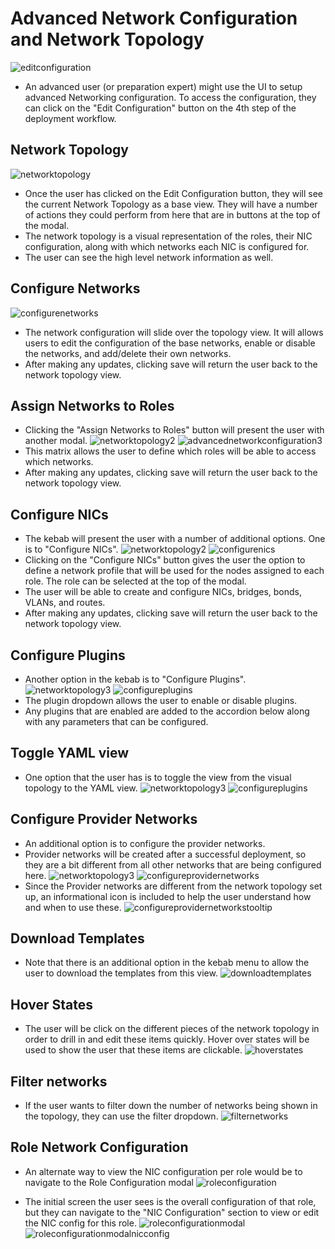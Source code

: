 # Advanced Network Configuration and Network Topology
![editconfiguration](img/01-Network-Deployment_Plan.png)
- An advanced user (or preparation expert) might use the UI to setup advanced Networking configuration. To access the configuration, they can click on the "Edit Configuration" button on the 4th step of the deployment workflow.

## Network Topology
![networktopology](img/02-Network-Edit_Configuration_Modal.png)
- Once the user has clicked on the Edit Configuration button, they will see the current Network Topology as a base view. They will have a number of actions they could perform from here that are in buttons at the top of the modal.
- The network topology is a visual representation of the roles, their NIC configuration, along with which networks each NIC is configured for.
- The user can see the high level network information as well.

## Configure Networks
![configurenetworks](img/03-Network-Configure_Networks.png)
- The network configuration will slide over the topology view. It will allows users to edit the configuration of the base networks, enable or disable the networks, and add/delete their own networks.
- After making any updates, clicking save will return the user back to the network topology view.

## Assign Networks to Roles
- Clicking the "Assign Networks to Roles" button will present the user with another modal.
![networktopology2](img/04-Network-Edit_Configuration_Modal.png)
![advancednetworkconfiguration3](img/05-Network-Assign_Networks_to_Roles.png)
- This matrix allows the user to define which roles will be able to access which networks.
- After making any updates, clicking save will return the user back to the network topology view.

<!---
## Traffic Configuration
![advancednetworkconfiguration4](img/2017-8-17-TripleO-UI_Edge-Cases34.png)
- The traffic configuration section allows the user to configure which services will run on which subnets.

![advancednetworkconfiguration5](img/2017-8-17-TripleO-UI_Edge-Cases35.png)
- Since there are a number of services, this list can be expanded to show all services if needed.
- The user can also choose to add a subnet here if they wish.

![advancednetworkconfiguration6](img/2017-8-17-TripleO-UI_Edge-Cases36.png)

-->

## Configure NICs
- The kebab will present the user with a number of additional options. One is to "Configure NICs".
![networktopology2](img/06-Network-Edit_Configuration_Modal.png)
![configurenics](img/07-Network-Configure_NICs.png)
- Clicking on the "Configure NICs" button gives the user the option to define a network profile that will be used for the nodes assigned to each role. The role can be selected at the top of the modal.
- The user will be able to create and configure NICs, bridges, bonds, VLANs, and routes.
- After making any updates, clicking save will return the user back to the network topology view.

## Configure Plugins
- Another option in the kebab is to "Configure Plugins".
![networktopology3](img/08-Network-Edit_Configuration_Modal.png)
![configureplugins](img/09-Network-Configure_Plugins.png)
- The plugin dropdown allows the user to enable or disable plugins.
- Any plugins that are enabled are added to the accordion below along with any parameters that can be configured.

## Toggle YAML view
- One option that the user has is to toggle the view from the visual topology to the YAML view.
![networktopology3](img/10-Toggle_YAML_View.png)
![configureplugins](img/11-YAML_View.png)

## Configure Provider Networks
- An additional option is to configure the provider networks.
- Provider networks will be created after a successful deployment, so they are a bit different from all other networks that are being configured here.
![networktopology3](img/12-Network-Edit_Configuration_Modal.png)
![configureprovidernetworks](img/13-Configure_Provider_Networks.png)
- Since the Provider networks are different from the network topology set up, an informational icon is included to help the user understand how and when to use these.
![configureprovidernetworkstooltip](img/14-Configure_Provider_Networks_Tooltip.png)

## Download Templates
- Note that there is an additional option in the kebab menu to allow the user to download the templates from this view.
![downloadtemplates](img/15-Network-Download_Templates.png)

## Hover States
- The user will be click on the different pieces of the network topology in order to drill in and edit these items quickly. Hover over states will be used to show the user that these items are clickable.
![hoverstates](img/16-Network-Hover_States.png)

## Filter networks
- If the user wants to filter down the number of networks being shown in the topology, they can use the filter dropdown.
![filternetworks](img/17-Network-Filter_Networks.png)

## Role Network Configuration
- An alternate way to view the NIC configuration per role would be to navigate to the Role Configuration modal
![roleconfiguration](img/18-Network-Deployment_Plan-Roles-Configuration.png)

- The initial screen the user sees is the overall configuration of that role, but they can navigate to the "NIC Configuration" section to view or edit the NIC config for this role.
![roleconfigurationmodal](img/19-Network-Role-Configuration-Modal.png)
![roleconfigurationmodalnicconfig](img/20-Network-Role-Configuration-Modal-Configure_NICs.png)

<!---
- One additional feature in this modal is that the user can filter down the number of networks being shown to reduce the clutter in this view. The user can unselect any networks they want to hide from view.


## Specific Node Network Configuration
![nodenetworkconfiguration](img/2017-8-17-TripleO-UI_Edge-Cases41.png)
- The user has the option to configure a few network parameters specifically for each node.
- By clicking on the Nodes section of the UI, they are presented with a list of all nodes that have been registered.

![nodelistview](img/2017-8-17-TripleO-UI_Edge-Cases42.png)
- Within the nodes list view, the user can select a number of nodes and then select the Configure Interfaces option from the actions dropdown.

![configureinterfaces](img/2017-8-17-TripleO-UI_Edge-Cases43.png)
- This modal allows the user to configure the NICs, bonds, and VLANs for just these specified nodes.

![configureinterfaces2](img/2017-8-17-TripleO-UI_Edge-Cases44.png)
-->
